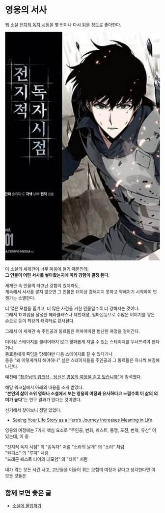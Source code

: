 # 영웅의 서사

웹 소설 [전지적 독자 시점](https://comic.naver.com/webtoon/list?titleId=747269)을 몇 번이나 다시 읽을 정도로 좋아한다.  
  
![1](./images/1.png)

이 소설의 세계관이 너무 마음에 들기 때문인데,  
**그 인물이 어떤 서사를 쌓아왔는지에 따라 강함이 결정 된다**.    
  
세계관 속 인물의 타고난 강함이 있더라도,  
계속해서 서사를 쌓지 않으면 그 인물은 더이상 강해지지 못하고 약해지기 시작하여 언젠가는 소멸한다.  
  
더 많은 모험을 즐기고, 더 많은 사건을 거친 인물일수록 더 강해지는 것이다.  
그래서 12과업을 달성한 헤라클래스나 제천대성, 필마온등으로 수많은 이야기를 쌓은 손오공 등이 최강의 캐릭터로 묘사된다.  
  
그래서 이 세계관 속 주인공과 동료들은 어마어마한 험난한 여정을 걸어간다.  
  

더이상 스테이지를 클리어하지 않고 평화롭게 지낼 수 있는 스테이지를 무너뜨려야 한다거나  
동료들에게 죽임을 당해야만 다음 스테이지로 갈 수 있다거나  
등등 "왜 이렇게까지 해야하나" 싶은 스테이지들을 주인공과 그 동료들은 하나씩 해결해나간다.


예전에 ["창준님의 워크샵 - 당신은 영웅의 여정을 걷고 있습니까"](https://www.facebook.com/cjunekim/posts/pfbid0gQDdqYoRzURcPVCbMYEK42TxFPKWJ8WZcbkwJk4s8EAZbokvz8us6U3poR79dLZMl)에 참석했다.  
  
해당 워크샵에서 아래의 내용을 소개 받았다.  
"**본인의 삶이 소위 영화나 소설에서 보는 영웅의 여정과 유사하다고 느낄수록 이 삶의 의미가 높다**"는 연구 결과가 있다는 것이였다.  
  
신기해서 찾아보니 정말 있었다.  

- [Seeing Your Life Story as a Hero’s Journey Increases Meaning in Life](https://www.researchgate.net/publication/367377960_Seeing_your_life_story_as_a_Hero's_Journey_increases_meaning_in_life)
  
영웅의 여정에는 7가지 핵심 요소로 "주인공, 변화, 퀘스트, 동맹, 도전, 변혁, 유산" 이 있는데, 이 중   
  

"전지적 독자 시점" 의 "김독자" 처럼
"소라의 날개" 의 "소라" 처럼  
"원피스" 의 "루피" 처럼  
"드래곤 퀘스트 타이의 대모험" 의 "타이" 처럼  

내가 겪는 모든 사건 사고, 고난들을 이들이 겪는 모험의 여정과 같다고 생각한다면 이 모든 것들은  



## 함께 보면 좋은 글

- [소설에 몰입하기](https://jojoldu.tistory.com/735)


